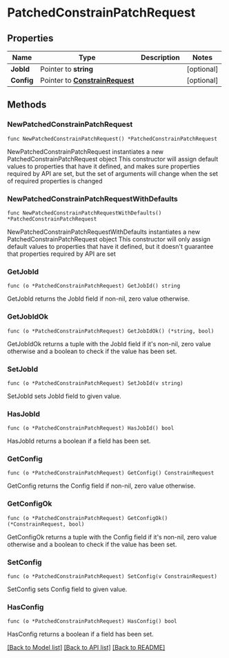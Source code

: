 # PatchedConstrainPatchRequest

## Properties

Name | Type | Description | Notes
------------ | ------------- | ------------- | -------------
**JobId** | Pointer to **string** |  | [optional] 
**Config** | Pointer to [**ConstrainRequest**](ConstrainRequest.md) |  | [optional] 

## Methods

### NewPatchedConstrainPatchRequest

`func NewPatchedConstrainPatchRequest() *PatchedConstrainPatchRequest`

NewPatchedConstrainPatchRequest instantiates a new PatchedConstrainPatchRequest object
This constructor will assign default values to properties that have it defined,
and makes sure properties required by API are set, but the set of arguments
will change when the set of required properties is changed

### NewPatchedConstrainPatchRequestWithDefaults

`func NewPatchedConstrainPatchRequestWithDefaults() *PatchedConstrainPatchRequest`

NewPatchedConstrainPatchRequestWithDefaults instantiates a new PatchedConstrainPatchRequest object
This constructor will only assign default values to properties that have it defined,
but it doesn't guarantee that properties required by API are set

### GetJobId

`func (o *PatchedConstrainPatchRequest) GetJobId() string`

GetJobId returns the JobId field if non-nil, zero value otherwise.

### GetJobIdOk

`func (o *PatchedConstrainPatchRequest) GetJobIdOk() (*string, bool)`

GetJobIdOk returns a tuple with the JobId field if it's non-nil, zero value otherwise
and a boolean to check if the value has been set.

### SetJobId

`func (o *PatchedConstrainPatchRequest) SetJobId(v string)`

SetJobId sets JobId field to given value.

### HasJobId

`func (o *PatchedConstrainPatchRequest) HasJobId() bool`

HasJobId returns a boolean if a field has been set.

### GetConfig

`func (o *PatchedConstrainPatchRequest) GetConfig() ConstrainRequest`

GetConfig returns the Config field if non-nil, zero value otherwise.

### GetConfigOk

`func (o *PatchedConstrainPatchRequest) GetConfigOk() (*ConstrainRequest, bool)`

GetConfigOk returns a tuple with the Config field if it's non-nil, zero value otherwise
and a boolean to check if the value has been set.

### SetConfig

`func (o *PatchedConstrainPatchRequest) SetConfig(v ConstrainRequest)`

SetConfig sets Config field to given value.

### HasConfig

`func (o *PatchedConstrainPatchRequest) HasConfig() bool`

HasConfig returns a boolean if a field has been set.


[[Back to Model list]](../README.md#documentation-for-models) [[Back to API list]](../README.md#documentation-for-api-endpoints) [[Back to README]](../README.md)


